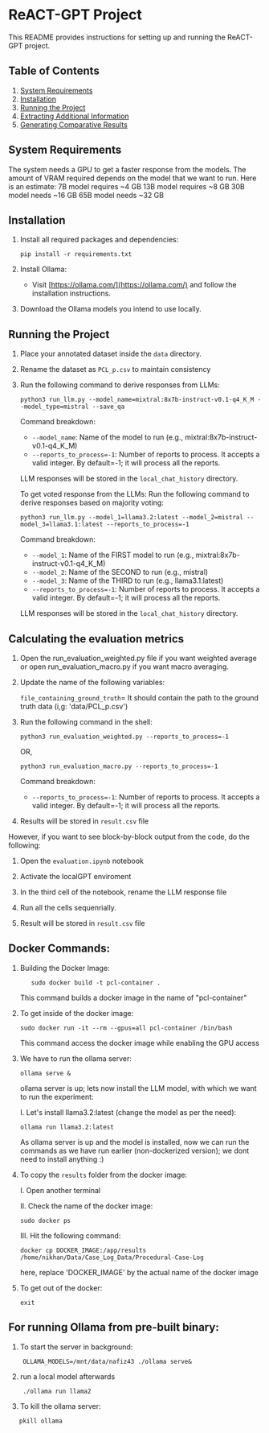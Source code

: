 # ReACT-GPT Project

This README provides instructions for setting up and running the ReACT-GPT project.

## Table of Contents
1. [System Requirements](#system-requirements)
2. [Installation](#installation)
3. [Running the Project](#running-the-project)
4. [Extracting Additional Information](#extracting-additional-information)
5. [Generating Comparative Results](#generating-comparative-results)

## System Requirements
The system needs a GPU to get a faster response from the models. The amount of VRAM required depends on the model that we want to run. Here is an estimate:
7B model requires ~4 GB
13B model requires ~8 GB
30B model needs ~16 GB
65B model needs ~32 GB

## Installation

1. Install all required packages and dependencies:
   ```
   pip install -r requirements.txt
   ```

2. Install Ollama:
   - Visit [https://ollama.com/](https://ollama.com/) and follow the installation instructions.

3. Download the Ollama models you intend to use locally.

## Running the Project

1. Place your annotated dataset inside the `data` directory.

2. Rename the dataset as `PCL_p.csv` to maintain consistency

3. Run the following command to derive responses from LLMs:
   ```
   python3 run_llm.py --model_name=mixtral:8x7b-instruct-v0.1-q4_K_M --model_type=mistral --save_qa
   ```

   Command breakdown:
   - `--model_name`: Name of the model to run (e.g., mixtral:8x7b-instruct-v0.1-q4_K_M)
   - `--reports_to_process=-1`: Number of reports to process. It accepts a valid integer. By default=-1; it will process all the reports. 

   LLM responses will be stored in the `local_chat_history` directory.

   To get voted response from the LLMs:
   Run the following command to derive responses based on majority voting:
   ```
   python3 run_llm.py --model_1=llama3.2:latest --model_2=mistral --model_3=llama3.1:latest --reports_to_process=-1
   ```

   Command breakdown:
   - `--model_1`: Name of the FIRST model to run (e.g., mixtral:8x7b-instruct-v0.1-q4_K_M)
   - `--model_2`: Name of the SECOND to run (e.g., mistral)
   - `--model_3`: Name of the THIRD to run (e.g., llama3.1:latest)
   - `--reports_to_process=-1`: Number of reports to process. It accepts a valid integer. By default=-1; it will process all the reports. 

   LLM responses will be stored in the `local_chat_history` directory.
   


## Calculating the evaluation metrics
1. Open the run_evaluation_weighted.py file if you want weighted average or open run_evaluation_macro.py if you want macro averaging.

2. Update the name of the following variables:

   `file_containing_ground_truth`= It should contain the path to the ground truth data (i,g: 'data/PCL_p.csv')

3. Run the following command in the shell:
   ```
   python3 run_evaluation_weighted.py --reports_to_process=-1
   ```
   OR,
   ```
   python3 run_evaluation_macro.py --reports_to_process=-1
   ```
   Command breakdown:
   - `--reports_to_process=-1`: Number of reports to process. It accepts a valid integer. By default=-1; it will process all the reports. 


4. Results will be stored in `result.csv` file


However, if you want to see block-by-block output from the code, do the following:
1. Open the `evaluation.ipynb` notebook

2. Activate the localGPT enviroment 

3. In the third cell of the notebook, rename the LLM response file

4. Run all the cells sequenrially.

5. Result will be stored in `result.csv` file


## Docker Commands:
1. Building the Docker Image:
   ```
      sudo docker build -t pcl-container .
   ```
   This command builds a docker image in the name of "pcl-container"


2. To get inside of the docker image:
   ```
   sudo docker run -it --rm --gpus=all pcl-container /bin/bash
   ```
      This command access the docker image while enabling the GPU access

3. We have to run the ollama server:
   ```
   ollama serve &
   ```

   ollama server is up; lets now install the LLM model, with which we want to run the experiment:

   I. Let's install llama3.2:latest (change the model as per the need):
   ```
   ollama run llama3.2:latest
   ```
   As ollama server is up and the model is installed, now we can run the commands as we have run earlier (non-dockerized version); we dont need to install anything :)


4. To copy the `results` folder from the docker image:
   
   I. Open another terminal

   II. Check the name of the docker image:
   ```
   sudo docker ps
   ```

   III. Hit the following command:
   ```
   docker cp DOCKER_IMAGE:/app/results /home/nikhan/Data/Case_Log_Data/Procedural-Case-Log
   ```

      here, replace 'DOCKER_IMAGE' by the actual name of the docker image


5. To get out of the docker:
   ```
   exit
   ```

## For running Ollama from pre-built binary:
1. To start the server in background:
```
    OLLAMA_MODELS=/mnt/data/nafiz43 ./ollama serve&
```
2. run a local model afterwards
```
    ./ollama run llama2
```
3. To kill the ollama server:
```
   pkill ollama
```

